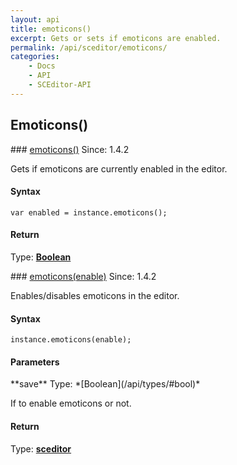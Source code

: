 ```yaml
---
layout: api
title: emoticons()
excerpt: Gets or sets if emoticons are enabled.
permalink: /api/sceditor/emoticons/
categories:
    - Docs
    - API
    - SCEditor-API
---
```

## Emoticons()

<article class="api method" markdown="1">
### <a id="emoticons" href="#emoticons">emoticons()</a> <span class="since">Since: 1.4.2</span>

Gets if emoticons are currently enabled in the editor.


#### Syntax

	var enabled = instance.emoticons();


#### Return

Type: **[Boolean](/api/types/#bool)**
</article>



<article class="api method" markdown="1">
### <a id="emoticons-en" href="#emoticons-en">emoticons(enable)</a> <span class="since">Since: 1.4.2</span>

Enables/disables emoticons in the editor.


#### Syntax

	instance.emoticons(enable);


#### Parameters

<div class="parameters">
<div class="parameter" markdown="1">
**save**  
Type: *[Boolean](/api/types/#bool)*

If to enable emoticons or not.
</div>
</div>


#### Return

Type: **[sceditor](/api/types/#sceditor)**
</article>


